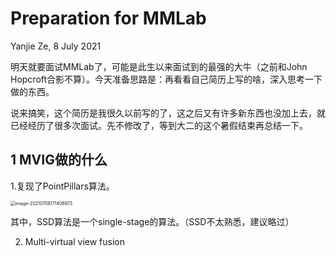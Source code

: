 # Preparation for MMLab

Yanjie Ze, 8 July 2021

明天就要面试MMLab了，可能是此生以来面试到的最强的大牛（之前和John Hopcroft合影不算）。今天准备思路是：再看看自己简历上写的啥，深入思考一下做的东西。

说来搞笑，这个简历是我很久以前写的了，这之后又有许多新东西也没加上去，就已经经历了很多次面试。先不修改了，等到大二的这个暑假结束再总结一下。



## 1 MVIG做的什么

1.复现了PointPillars算法。

<img src="/Users/yanjieze/Library/Application Support/typora-user-images/image-20210708171406973.png" alt="image-20210708171406973" style="zoom:50%;" />

其中，SSD算法是一个single-stage的算法。（SSD不太熟悉，建议略过）



2. Multi-virtual view fusion

   